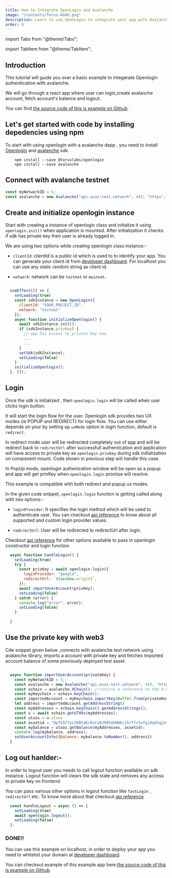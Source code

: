 ```yaml
---
title: How to Integrate OpenLogin and Avalanche
image: "/contents/Torus-AVAX.png"
description: Learn to use OpenLogin to integrate your app with Avalanche
order: 8
---
```


import Tabs from "@theme/Tabs";

import TabItem from "@theme/TabItem";

## Introduction

This tutorial will guide you over a basic example to integerate Openlogin authentication with avalanche.

We will go through a react app where user can login,create avalanche account, fetch account's balance and logout.

You can find [the source code of this is example on Github](https://github.com/torusresearch/openlogin-avalanche-example).

## Let's get started with code by installing depedencies using npm

To start with using openlogin with a avalanche dapp , you need to install [Openlogin](https://www.npmjs.com/package/@toruslabs/openlogin) and [avalanche](https://www.npmjs.com/package/avalanche) sdk.


```shell
    npm install --save @toruslabs/openlogin
    npm install --save avalanche
```


## Connect with avalanche testnet

```js
const myNetworkID = 5;
const avalanche = new Avalanche("api.avax-test.network", 443, "https", myNetworkID);
```

## Create and initialize openlogin instance

Start with creating a instance of openlogin class and initialize it using `openlogin.init()` when application is mounted. After initialization it checks if sdk has private key then user is already logged in.

We are using two options while creating openlogin class instance:-

- `clientId`: clientId is a public id which is used to to identify your app. You can generate your client id from [developer dashboard](http://developer.tor.us/). For localhost you can use any static random string as client id.

- `network`: network can be `testnet` or `mainnet`.

```js

  useEffect(() => {
    setLoading(true)
    const sdkInstance = new OpenLogin({
      clientId: "YOUR_PROJECT_ID",
      network: "testnet"
    });
    async function initializeOpenlogin() {
      await sdkInstance.init();
      if (sdkInstance.privKey) {
        // app has access to private key now
        ...
        ...
      }
      setSdk(sdkInstance);
      setLoading(false)
    }
    initializeOpenlogin();
  }, []);

```


## Login

Once the sdk is initialized , then `openlogin.login`
will be called when user clicks login button.

It will start the login flow for the user. Openlogin sdk provides two UX modes (ie POPUP and REDIRECT)
for login flow. You can use either depends on your  by setting up `uxMode` option in login function, default is `redirect`.

In redirect mode user will be redirected completely out of app and will be redirect back to `redirectUrl` after successfull authentication and application will have access to private key as `openlogin.privKey` during sdk initialization on component mount. Code shown in previous step will handle this case.

In PopUp mode, openlogin authenication window will be open as a popup and app will get privKey when  `openlogin.login` promise will resolve.

This example is compatible with both redirect and popup ux modes.

In the given code snippet, `openlogin.login` function is getting called along with two options:-
- `loginProvider`: It specifies the login method which will be used to authenticate user. You can checkout [api reference](https://docs.beta.tor.us/open-login/api-reference) to know about all supported and custom login provider values.

- `redirectUrl`: User will be redirected to redirectUrl after login.

Checkout [api reference](https://docs.beta.tor.us/open-login/api-reference) for other options available to pass in openlogin constructor and login function.

```js
  async function handleLogin() {
    setLoading(true)
    try {
      const privKey = await openlogin.login({
        loginProvider: "google",
        redirectUrl: `${window.origin}`,
      });
      await importUserAccount(privKey);
      setLoading(false)
    } catch (error) {
      console.log("error", error);
      setLoading(false)
    }

  }

```

## Use the private key with web3

 Cde snippet given below ,connects with avalanche test network using avalanche library, imports a account with private key and fetches imported account balance of some previously deployed test asset.


```js

  async function importUserAccount(privateKey) {
    const myNetworkID = 5;
    const avalanche = new Avalanche("api.avax-test.network", 443, "https", myNetworkID);
    const xchain = avalanche.XChain(); //returns a reference to the X-Chain used by AvalancheJS
    const myKeychain = xchain.keyChain();
    const importedAccount = myKeychain.importKey(Buffer.from(privateKey,"hex")); // returns an instance of the KeyPair class
    let address = importedAccount.getAddressString()
    const myAddresses = xchain.keyChain().getAddressStrings();
    const u = await xchain.getUTXOs(myAddresses);
    const utxos = u.utxos
    const assetid = "8pfG5CTyL5KBVaKrEnCvNJR95dUWAKc1hrffcVxfgi8qGhqjm"; // random cb58 string
    const mybalance = utxos.getBalance(myAddresses, assetid);
    console.log(mybalance, address);
    setUserAccountInfo({balance: mybalance.toNumber(), address})
  }


```


## Log out hanlder:-

In order to logout user you needs to call logout function available on sdk instance. Logout function will clears the sdk state and removes any access to private key on frontend.

 You can pass various other options in logout function like `fastLogin` , `redirectUrl` etc. To know more about that checkout [api reference](https://docs.beta.tor.us/open-login/api-reference)

```js
  const handleLogout = async () => {
    setLoading(true)
    await openlogin.logout();
    setLoading(false)
  };
```

### DONE!!
You can use this example on localhost, in order to deploy your app you need to whitelist your domain at [developer dashboard](http://developer.tor.us/).

You can checkout example of this example app here.[the source code of this is example on Github](https://github.com/torusresearch/openlogin-avalanche-example).
